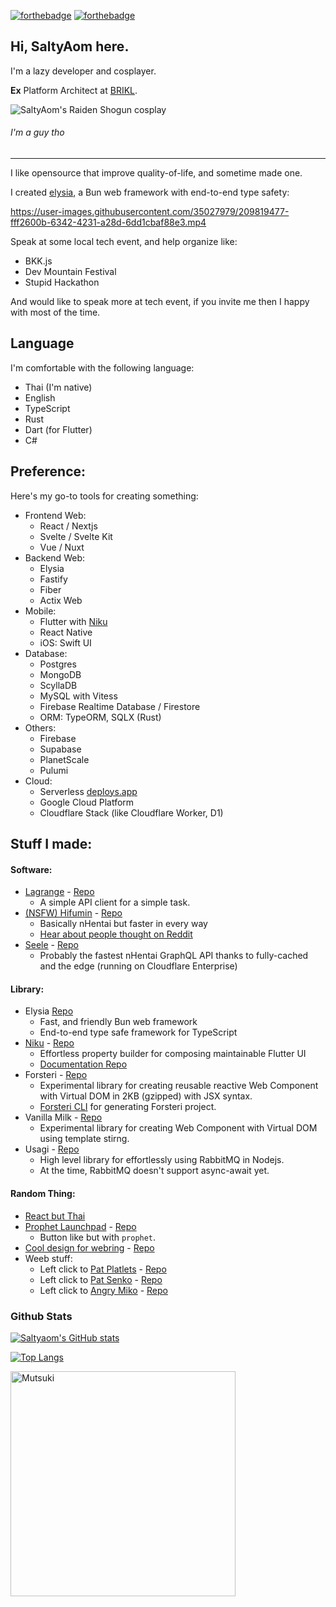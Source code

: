 [![forthebadge](https://forthebadge.com/images/badges/contains-cat-gifs.svg)](https://forthebadge.com) [![forthebadge](https://forthebadge.com/images/badges/powered-by-responsibility.svg)](https://forthebadge.com)
## Hi, SaltyAom here.
I'm a lazy developer and cosplayer.

**Ex** Platform Architect at [BRIKL](https://www.brikl.com).

![SaltyAom's Raiden Shogun cosplay](https://github.com/SaltyAom/SaltyAom/assets/35027979/a5fb5435-79a2-4dc7-9eb8-dd6c8af5969e)


###### I'm a guy tho

---

I like opensource that improve quality-of-life, and sometime made one.

I created [elysia](https://elysiajs.com), a Bun web framework with end-to-end type safety:

https://user-images.githubusercontent.com/35027979/209819477-fff2600b-6342-4231-a28d-6dd1cbaf88e3.mp4

Speak at some local tech event, and help organize like:
- BKK.js
- Dev Mountain Festival
- Stupid Hackathon

And would like to speak more at tech event, if you invite me then I happy with most of the time.

## Language
I'm comfortable with the following language:

- Thai (I'm native)
- English
- TypeScript
- Rust
- Dart (for Flutter)
- C#

## Preference:
Here's my go-to tools for creating something:

- Frontend Web:
  - React / Nextjs
  - Svelte / Svelte Kit
  - Vue / Nuxt
- Backend Web:
  - Elysia
  - Fastify
  - Fiber
  - Actix Web
- Mobile:
  - Flutter with [Niku](https://niku.saltyaom.com)
  - React Native
  - iOS: Swift UI
- Database:
  - Postgres
  - MongoDB
  - ScyllaDB
  - MySQL with Vitess
  - Firebase Realtime Database / Firestore
  - ORM: TypeORM, SQLX (Rust)
- Others:
  - Firebase
  - Supabase
  - PlanetScale
  - Pulumi
- Cloud:
  - Serverless [deploys.app](https://deploys.app)
  - Google Cloud Platform
  - Cloudflare Stack (like Cloudflare Worker, D1)

## Stuff I made:
#### Software:
- [Lagrange](https://github.com/SaltyAom/lagrange) - [Repo](https://github.com/SaltyAom/lagrange)
  - A simple API client for a simple task.
- [(NSFW) Hifumin](https://hifumin.app) - [Repo](https://github.com/SaltyAom/hifumin)
  - Basically nHentai but faster in every way
  - [Hear about people thought on Reddit](https://www.reddit.com/r/nhentai/comments/j9qf9m/i_made_nhentai_but_its_pinterest/)
- [Seele](https://seele.hifumin.app) - [Repo](https://github.com/SaltyAom/opener-akashic)
  - Probably the fastest nHentai GraphQL API thanks to fully-cached and the edge (running on Cloudflare Enterprise)

#### Library:
- Elysia [Repo](https://github.com/elysiajs/elysia)
  - Fast, and friendly Bun web framework
  - End-to-end type safe framework for TypeScript
- [Niku](https://niku.saltyaom.com) - [Repo](https://github.com/SaltyAom/niku)
  - Effortless property builder for composing maintainable Flutter UI
  - [Documentation Repo](https://github.com/saltyAom/niku-docs)
- Forsteri - [Repo](https://github.com/SaltyAom/forsteri)
  - Experimental library for creating reusable reactive Web Component with Virtual DOM in 2KB (gzipped) with JSX syntax.
  - [Forsteri CLI](https://github.com/saltyAom/forsteri-cli) for generating Forsteri project.
- Vanilla Milk - [Repo](https://github.com/saltyaom/vanilla-milk)
  - Experimental library for creating Web Component with Virtual DOM using template stirng.
- Usagi - [Repo](https://github.com/saltyAom/usagi)
  - High level library for effortlessly using RabbitMQ in Nodejs.
  - At the time, RabbitMQ doesn't support async-await yet.

#### Random Thing:
- [React but Thai](https://github.com/SaltyAom/react-but-thai)
- [Prophet Launchpad](http://prophet-launchpad.netlify.app/) - [Repo](https://github.com/SaltyAom/prophet-launchpad)
  - Button like but with `prophet`.
- [Cool design for webring](https://ouroboros-ring.netlify.app) - [Repo](https://github.com/saltyAom/saltyaom-webring)
- Weeb stuff:
  - Left click to [Pat Platlets](https://platelets.netlify.app/) - [Repo](https://github.com/saltyAom/platelets)
  - Left click to [Pat Senko](http://pat-senko.netlify.app/) - [Repo](https://github.com/saltyAom/pat-senko)
  - Left click to [Angry Miko](https://angry-miko.netlify.app/) - [Repo](https://github.com/saltyAom/miko)

### Github Stats
[![Saltyaom's GitHub stats](https://github-readme-stats.vercel.app/api?username=saltyaom&theme=default)](https://github.com/anuraghazra/github-readme-stats)

[![Top Langs](https://github-readme-stats.vercel.app/api/top-langs/?username=saltyaom&layout=compact&theme=default)](https://github.com/anuraghazra/github-readme-stats)

<img src=https://user-images.githubusercontent.com/35027979/198816875-2bc9704e-c96d-4472-adb7-1bdb9d461e72.gif width=360 height=360 alt="Mutsuki" />

